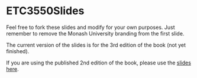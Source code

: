 # ETC3550Slides

Feel free to fork these slides and modify for your own purposes. Just remember to remove the Monash University branding from the first slide.

The current version of the slides is for the 3rd edition of the book (not yet finished).

If you are using the published 2nd edition of the book, please use the [slides here](https://github.com/robjhyndman/ETC3550Slides/releases/tag/2018).
